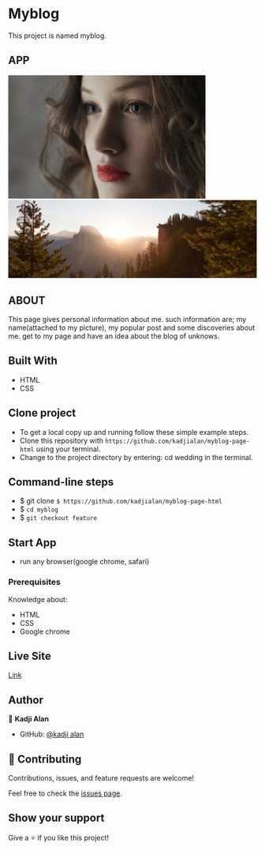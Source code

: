 

# Myblog

This project is named myblog.

## APP

![avatar](asserts/styles/images/avatar.jpg)
![woods](asserts/styles/images/woods.jpg)

## ABOUT

This page gives personal information about me. such information are;
my name(attached to my picture), my popular post and some discoveries
about me. get to my page and have an idea about the blog of unknows.

## Built With

- HTML
- CSS

## Clone project

- To get a local copy up and running follow these simple example steps.
- Clone this repository with
`https://github.com/kadjialan/myblog-page-html` using your terminal.
- Change to the project directory by entering: cd wedding in the terminal.

## Command-line steps

- $ git clone `$ https://github.com/kadjialan/myblog-page-html`
- $ `cd myblog`
- $ `git checkout feature`

## Start App

- run any browser(google chrome, safari)

### Prerequisites

Knowledge about:

- HTML
- CSS
- Google chrome

## Live Site

[Link](https://kadjialan.github.io/myblog-page-html/)

## Author

👤 **Kadji Alan**

- GitHub: [@kadji alan](https://github.com/kadjialan/)

## 🤝 Contributing

Contributions, issues, and feature requests are welcome!

Feel free to check the [issues page](https://github.com/kadjialan/myblog-page-html/issues).

## Show your support

Give a ⭐️ if you like this project!
